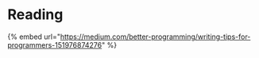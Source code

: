 # Reading

{% embed url="https://medium.com/better-programming/writing-tips-for-programmers-151976874276" %}



